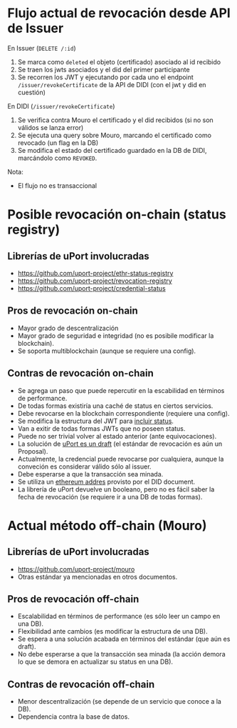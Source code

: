 # Flujo actual de revocación desde API de Issuer

En Issuer (`DELETE /:id`)
1. Se marca como `deleted` el objeto (certificado) asociado al id recibido
2. Se traen los jwts asociados y el did del primer participante
3. Se recorren los JWT y ejecutando por cada uno el endpoint `/issuer/revokeCertificate` de la API de DIDI (con el jwt y did en cuestión)

En DIDI (`/issuer/revokeCertificate`)
1. Se verifica contra Mouro el certificado y el did recibidos (si no son válidos se lanza error)
2. Se ejecuta una query sobre Mouro, marcando el certificado como revocado (un flag en la DB)
3. Se modifica el estado del certificado guardado en la DB de DIDI, marcándolo como `REVOKED`.

Nota:
- El flujo no es transaccional

# Posible revocación on-chain (status registry)

## Librerías de uPort involucradas
- https://github.com/uport-project/ethr-status-registry
- https://github.com/uport-project/revocation-registry
- https://github.com/uport-project/credential-status

## Pros de revocación on-chain

- Mayor grado de descentralización
- Mayor grado de seguridad e integridad (no es posibile modificar la blockchain).
- Se soporta multiblockchain (aunque se requiere una config).

## Contras de revocación on-chain

- Se agrega un paso que puede repercutir en la escabilidad en términos de performance.
- De todas formas existiría una caché de status en ciertos servicios.
- Debe revocarse en la blockchain correspondiente (requiere una config).
- Se modifica la estructura del JWT para [incluir status](https://github.com/uport-project/ethr-status-registry#revoke-a-credential).
- Van a exitir de todas formas JWTs que no poseen status.
- Puede no ser trivial volver al estado anterior (ante equivocaciones).
- La solución de [uPort es un draft](https://github.com/uport-project/ethr-status-registry#notes) (el estándar de revocación es aún un Proposal).
- Actualmente, la credencial puede revocarse por cualquiera, aunque la conveción es considerar válido sólo al issuer.
- Debe esperarse a que la transacción sea minada.
- Se utiliza un [ethereum addres](https://github.com/uport-project/ethr-status-registry#limitations) provisto por el DID document.
- La librería de uPort devuelve un booleano, pero no es fácil saber la fecha de revocación (se requiere ir a una DB de todas formas).

# Actual método off-chain (Mouro)

## Librerías de uPort involucradas
- https://github.com/uport-project/mouro
- Otras estándar ya mencionadas en otros documentos.

## Pros de revocación off-chain
- Escalabilidad en términos de performance (es sólo leer un campo en una DB).
- Flexibilidad ante cambios (es modificar la estructura de una DB).
- Se espera a una solución acabada en términos del estándar (que aún es draft).
- No debe esperarse a que la transacción sea minada (la acción demora lo que se demora en actualizar su status en una DB).

## Contras de revocación off-chain

- Menor descentralización (se depende de un servicio que conoce a la DB).
- Dependencia contra la base de datos.
